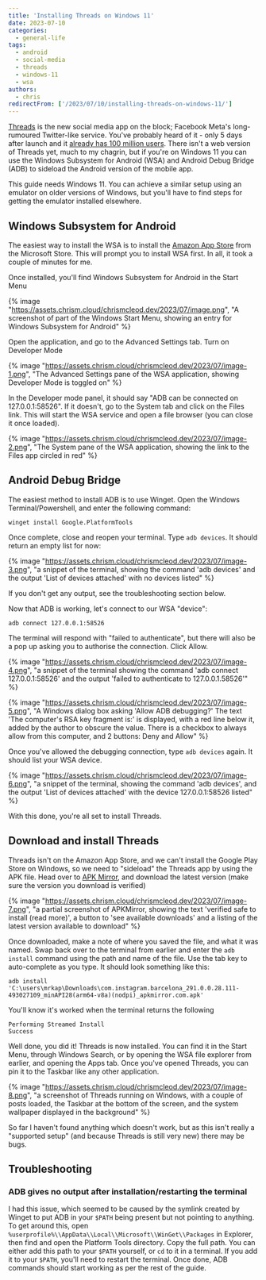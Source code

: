 ```yaml
---
title: 'Installing Threads on Windows 11'
date: 2023-07-10
categories:
  - general-life
tags:
  - android
  - social-media
  - threads
  - windows-11
  - wsa
authors:
  - chris
redirectFrom: ['/2023/07/10/installing-threads-on-windows-11/']
---
```


[Threads](https://www.threads.net/@mstrkapowski) is the new social media app on the block; Facebook Meta's long-rumoured Twitter-like service. You've probably heard of it - only 5 days after launch and it [already has 100 million users](https://www.bbc.co.uk/news/technology-66153244). There isn't a web version of Threads yet, much to my chagrin, but if you're on Windows 11 you can use the Windows Subsystem for Android (WSA) and Android Debug Bridge (ADB) to sideload the Android version of the mobile app.

This guide needs Windows 11. You can achieve a similar setup using an emulator on older versions of Windows, but you'll have to find steps for getting the emulator installed elsewhere.

## Windows Subsystem for Android

The easiest way to install the WSA is to install the [Amazon App Store](https://www.microsoft.com/store/productId/9NJHK44TTKSX) from the Microsoft Store. This will prompt you to install WSA first. In all, it took a couple of minutes for me.

Once installed, you'll find Windows Subsystem for Android in the Start Menu

{% image "https://assets.chrism.cloud/chrismcleod.dev/2023/07/image.png", "A screenshot of part of the Windows Start Menu, showing an entry for Windows Subsystem for Android" %}

Open the application, and go to the Advanced Settings tab. Turn on Developer Mode

{% image "https://assets.chrism.cloud/chrismcleod.dev/2023/07/image-1.png", "The Advanced Settings pane of the WSA application, showing Developer Mode is toggled on" %}

In the Developer mode panel, it should say "ADB can be connected on 127.0.0.1:58526". If it doesn't, go to the System tab and click on the Files link. This will start the WSA service and open a file browser (you can close it once loaded).

{% image "https://assets.chrism.cloud/chrismcleod.dev/2023/07/image-2.png", "The System pane of the WSA application, showing the link to the Files app circled in red" %}

## Android Debug Bridge

The easiest method to install ADB is to use Winget. Open the Windows Terminal/Powershell, and enter the following command:

```
winget install Google.PlatformTools
```

Once complete, close and reopen your terminal. Type `adb devices`. It should return an empty list for now:

{% image "https://assets.chrism.cloud/chrismcleod.dev/2023/07/image-3.png", "a snippet of the terminal, showing the command 'adb devices' and the output 'List of devices attached' with no devices listed" %}

If you don't get any output, see the troubleshooting section below.

Now that ADB is working, let's connect to our WSA "device":

```
adb connect 127.0.0.1:58526
```

The terminal will respond with "failed to authenticate", but there will also be a pop up asking you to authorise the connection. Click Allow.

{% image "https://assets.chrism.cloud/chrismcleod.dev/2023/07/image-4.png", "a snippet of the terminal showing the command 'adb connect 127.0.0.1:58526' and the output 'failed to authenticate to 127.0.0.1.58526'" %}

{% image "https://assets.chrism.cloud/chrismcleod.dev/2023/07/image-5.png", "A Windows dialog box asking 'Allow ADB debugging?' The text 'The computer's RSA key fragment is:' is displayed, with a red line below it, added by the author to obscure the value. There is a checkbox to always allow from this computer, and 2 buttons: Deny and Allow" %}

Once you've allowed the debugging connection, type `adb devices` again. It should list your WSA device.

{% image "https://assets.chrism.cloud/chrismcleod.dev/2023/07/image-6.png", "a snippet of the terminal, showing the command 'adb devices', and the output 'List of devices attached' with the device 127.0.0.1:58526 listed" %}

With this done, you're all set to install Threads.

## Download and install Threads

Threads isn't on the Amazon App Store, and we can't install the Google Play Store on Windows, so we need to "sideload" the Threads app by using the APK file. Head over to [APK Mirror](https://www.apkmirror.com/?post_type=app_release&searchtype=apk&s=threads), and download the latest version (make sure the version you download is verified)

{% image "https://assets.chrism.cloud/chrismcleod.dev/2023/07/image-7.png", "a partial screenshot of APKMirror, showing the text 'verified safe to install (read more)', a button to 'see available downloads' and a listing of the latest version available to download" %}

Once downloaded, make a note of where you saved the file, and what it was named. Swap back over to the terminal from earlier and enter the `adb install` command using the path and name of the file. Use the tab key to auto-complete as you type. It should look something like this:

```
adb install 'C:\users\mrkap\Downloads\com.instagram.barcelona_291.0.0.28.111-493027109_minAPI28(arm64-v8a)(nodpi)_apkmirror.com.apk'
```

You'll know it's worked when the terminal returns the following

```
Performing Streamed Install
Success
```

Well done, you did it! Threads is now installed. You can find it in the Start Menu, through Windows Search, or by opening the WSA file explorer from earlier, and opening the Apps tab. Once you've opened Threads, you can pin it to the Taskbar like any other application.

{% image "https://assets.chrism.cloud/chrismcleod.dev/2023/07/image-8.png", "a screenshot of Threads running on Windows, with a couple of posts loaded, the Taskbar at the bottom of the screen, and the system wallpaper displayed in the background" %}

So far I haven't found anything which doesn't work, but as this isn't really a "supported setup" (and because Threads is still very new) there may be bugs.

## Troubleshooting

### ADB gives no output after installation/restarting the terminal

I had this issue, which seemed to be caused by the symlink created by Winget to put ADB in your `$PATH` being present but not pointing to anything. To get around this, open `%userprofile%\\AppData\\Local\\Microsoft\\WinGet\\Packages` in Explorer, then find and open the Platform Tools directory. Copy the full path. You can either add this path to your `$PATH` yourself, or `cd` to it in a terminal. If you add it to your `$PATH`, you'll need to restart the terminal. Once done, ADB commands should start working as per the rest of the guide.
